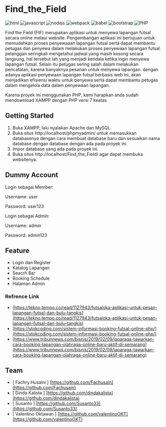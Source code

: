 # Find_the_Field

![html](https://img.shields.io/static/v1?message=HTML&logo=html5&labelColor=5c5c5c&color=1182c3&label=%20) 
![javascript](https://img.shields.io/static/v1?message=JavaScript&logo=javascript&labelColor=5c5c5c&color=1182c3&label=%20)
![nodejs](https://img.shields.io/static/v1?message=NodeJs&logo=node.js&labelColor=5c5c5c&color=1182c3&label=%20)
![webpack](https://img.shields.io/static/v1?message=Webpack%204&logo=webpack&labelColor=5c5c5c&color=1182c3&label=%20)
![babel](https://img.shields.io/static/v1?message=Babel&logo=babel&labelColor=5c5c5c&color=1182c3&label=%20)
![bootstrap](https://img.shields.io/static/v1?message=Bootstrap%205&logo=bootstrap&labelColor=5c5c5c&color=1182c3&label=%20)
![PHP](https://img.shields.io/static/v1?message=PHP&logo=php&labelColor=5c5c5c&color=1182c3&label=%20)

Find the Field (FtF) merupakan aplikasi untuk menyewa lapangan futsal secara online melaui website. Pengembangan aplikasi ini bertujuan untuk memudahkan proses penyewaaan lapangan futsal serta dapat membantu petugas dan penyewa dalam melakukan proses penyewaan lapangan futsal. pelanggan seringkali mengetahui jadwal yang masih kosong secara langsung, hal tersebut lah yang menjadi kendala ketika ingin menyewa lapangan futsal. Selain itu petugas sering salah dalam melakukan pencatatan, karena banyaknya pesanan untuk menyewa lapangan. dengan adanya aplikasi penyewaan lapangan futsal berbasis web ini, akan menjadikan efisiensi waktu untuk penyewa serta dapat membantu petugas dalam mengelola data dalam penyewaan lapangan.

Karena proyek ini menggunakan PHP, kami harapkan anda sudah mendownload XAMPP dengan PHP versi 7 keatas

## Getting Started
1. Buka XAMPP, lalu nyalakan Apache dan MySQL.
2. Buka situs http://localhost/phpmyadmin/ untuk memasukkan databasenya dengan cara membuat database baru dan sesuaikan nama database dengan database dengan ada pada proyek ini.
3. Impor database yang ada pada proyek ini.
4. Buka situs http://localhost/Find_the_Field/ agar dapat membuka websitenya. 

## Dummy Account
Login sebagai Member:

Username: user

Password: user123

Login sebagai Admin:

Username: admin

Password: admin123

## Feature
* Login dan Register
* Katalog Lapangan
* Seacrh Bar
* Booking Schedule
* Halaman Admin

### Refrence Link
 - [https://tekno.tempo.co/read/1127943/futsaloka-aplikasi-untuk-pesan-lapangan-futsal-dan-bulu-tangkis](https://tekno.tempo.co/read/1127943/futsaloka-aplikasi-untuk-pesan-lapangan-futsal-dan-bulu-tangkis)
- [https://stokcoding.com/sistem-informasi-booking-futsal-online-php/](https://stokcoding.com/sistem-informasi-booking-futsal-online-php/)
- [https://www.tribunnews.com/bisnis/2019/02/09/laparaga-tawarkan-cara-booking-lapangan-olahraga-online-baru-aktif-di-semarang](https://www.tribunnews.com/bisnis/2019/02/09/laparaga-tawarkan-cara-booking-lapangan-olahraga-online-baru-aktif-di-semarang)

## Team
* [ Fachry Husaini ] [https://github.com/Fachusain](https://github.com/Fachusain)
* [ Dinda Kalista ] [https://github.com/dindakalista](https://github.com/dindakalista)
* [ Susanto ] [https://github.com/Susanto33](https://github.com/Susanto33)
* [ Valentino Oktawan ] [https://github.com/valentinoOKT](https://github.com/valentinoOKT)